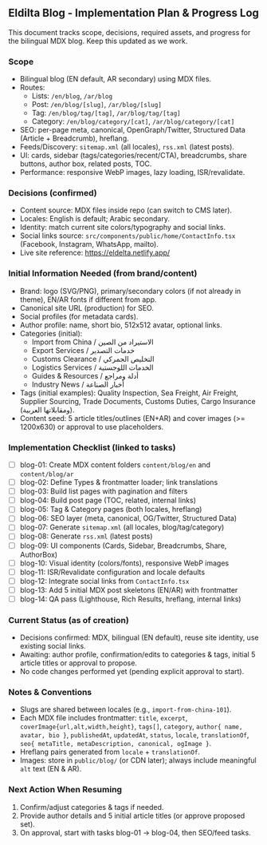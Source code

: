 ## Eldilta Blog - Implementation Plan & Progress Log

This document tracks scope, decisions, required assets, and progress for the bilingual MDX blog. Keep this updated as we work.

### Scope
- Bilingual blog (EN default, AR secondary) using MDX files.
- Routes:
  - Lists: `/en/blog`, `/ar/blog`
  - Post: `/en/blog/[slug]`, `/ar/blog/[slug]`
  - Tag: `/en/blog/tag/[tag]`, `/ar/blog/tag/[tag]`
  - Category: `/en/blog/category/[cat]`, `/ar/blog/category/[cat]`
- SEO: per-page meta, canonical, OpenGraph/Twitter, Structured Data (Article + Breadcrumb), hreflang.
- Feeds/Discovery: `sitemap.xml` (all locales), `rss.xml` (latest posts).
- UI: cards, sidebar (tags/categories/recent/CTA), breadcrumbs, share buttons, author box, related posts, TOC.
- Performance: responsive WebP images, lazy loading, ISR/revalidate.

### Decisions (confirmed)
- Content source: MDX files inside repo (can switch to CMS later).
- Locales: English is default; Arabic secondary.
- Identity: match current site colors/typography and social links.
- Social links source: `src/components/public/home/ContactInfo.tsx` (Facebook, Instagram, WhatsApp, mailto).
- Live site reference: https://eldelta.netlify.app/

### Initial Information Needed (from brand/content)
- Brand: logo (SVG/PNG), primary/secondary colors (if not already in theme), EN/AR fonts if different from app.
- Canonical site URL (production) for SEO.
- Social profiles (for metadata cards).
- Author profile: name, short bio, 512x512 avatar, optional links.
- Categories (initial):
  - Import from China / الاستيراد من الصين
  - Export Services / خدمات التصدير
  - Customs Clearance / التخليص الجمركي
  - Logistics Services / الخدمات اللوجستية
  - Guides & Resources / أدلة ومراجع
  - Industry News / أخبار الصناعة
- Tags (initial examples): Quality Inspection, Sea Freight, Air Freight, Supplier Sourcing, Trade Documents, Customs Duties, Cargo Insurance (ومقابلاتها العربية).
- Content seed: 5 article titles/outlines (EN+AR) and cover images (>= 1200x630) or approval to use placeholders.

### Implementation Checklist (linked to tasks)
- [ ] blog-01: Create MDX content folders `content/blog/en` and `content/blog/ar`
- [ ] blog-02: Define Types & frontmatter loader; link translations
- [ ] blog-03: Build list pages with pagination and filters
- [ ] blog-04: Build post page (TOC, related, internal links)
- [ ] blog-05: Tag & Category pages (both locales, hreflang)
- [ ] blog-06: SEO layer (meta, canonical, OG/Twitter, Structured Data)
- [ ] blog-07: Generate `sitemap.xml` (all locales, blog/tag/category)
- [ ] blog-08: Generate `rss.xml` (latest posts)
- [ ] blog-09: UI components (Cards, Sidebar, Breadcrumbs, Share, AuthorBox)
- [ ] blog-10: Visual identity (colors/fonts), responsive WebP images
- [ ] blog-11: ISR/Revalidate configuration and locale defaults
- [ ] blog-12: Integrate social links from `ContactInfo.tsx`
- [ ] blog-13: Add 5 initial MDX post skeletons (EN/AR) with frontmatter
- [ ] blog-14: QA pass (Lighthouse, Rich Results, hreflang, internal links)

### Current Status (as of creation)
- Decisions confirmed: MDX, bilingual (EN default), reuse site identity, use existing social links.
- Awaiting: author profile, confirmation/edits to categories & tags, initial 5 article titles or approval to propose.
- No code changes performed yet (pending explicit approval to start).

### Notes & Conventions
- Slugs are shared between locales (e.g., `import-from-china-101`).
- Each MDX file includes frontmatter: `title`, `excerpt`, `coverImage{url,alt,width,height}`, `tags[]`, `category`, `author{ name, avatar, bio }`, `publishedAt`, `updatedAt`, `status`, `locale`, `translationOf`, `seo{ metaTitle, metaDescription, canonical, ogImage }`.
- Hreflang pairs generated from `locale` + `translationOf`.
- Images: store in `public/blog/` (or CDN later); always include meaningful `alt` text (EN & AR).

### Next Action When Resuming
1) Confirm/adjust categories & tags if needed.
2) Provide author details and 5 initial article titles (or approve proposed set).
3) On approval, start with tasks blog-01 → blog-04, then SEO/feed tasks.


